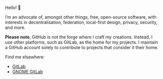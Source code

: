 Hello! 👋

I’m an advocate of, amongst other things, free, open-source software, with interests in decentralisation, federation, local-first design, privacy, security, and more.

**Please note**, GitHub is not the forge where I craft my creations. Instead, I use other platforms, such as GitLab, as the home for my projects. I maintain a GitHub account solely to contribute to projects that consider it their home.

Find me elsewhere:

- [GitLab](https://gitlab.com/oyowtyddb13pfry8)
- [GNOME GitLab](https://gitlab.gnome.org/1o9mhgxe6kwkpxd5)
